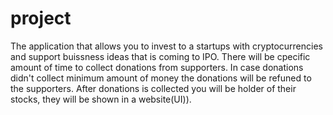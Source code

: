 # project

The application that allows you to invest to a startups with cryptocurrencies and support buissness ideas that is coming to IPO. 
There will be cpecific amount of time to collect donations from supporters. In case donations didn't collect minimum amount of money the donations will be refuned to the supporters.
After donations is collected you will be holder of their stocks, they will be shown in a website(UI)).
